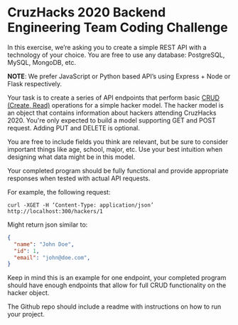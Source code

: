 # CruzHacks 2020 Backend Engineering Team Coding Challenge

In this exercise, we’re asking you to create a simple REST API with a technology of your choice. You are free to use any database: PostgreSQL, MySQL, MongoDB, etc.

**NOTE**: We prefer JavaScript or Python based API’s using Express + Node or Flask respectively.

Your task is to create a series of API endpoints that perform basic [CRUD (Create, Read)](https://www.w3schools.com/tags/ref_httpmethods.asp) operations for a simple hacker model. The hacker model is an object that contains information about hackers attending CruzHacks 2020. You're only expected to build a model supporting GET and POST request. Adding PUT and DELETE is optional.

You are free to include fields you think are relevant, but be sure to consider important things like age, school, major, etc. Use your best intuition when designing what data might be in this model.

Your completed program should be fully functional and provide appropriate responses when tested with actual API requests.

For example, the following request:

`curl -XGET -H ‘Content-Type: application/json’ http://localhost:300/hackers/1`

Might return json similar to:

```json
{
  "name": "John Doe",
  "id": 1,
  "email": "john@doe.com",
}
```

Keep in mind this is an example for one endpoint, your completed program should have enough endpoints that allow for full CRUD functionality on the hacker object.

The Github repo should include a readme with instructions on how to run your project.
